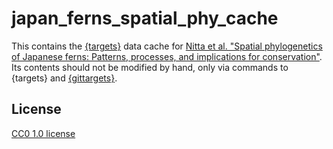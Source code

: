 # japan_ferns_spatial_phy_cache

This contains the [{targets}](https://github.com/ropensci/targets) data cache
for [Nitta et al. "Spatial phylogenetics of Japanese ferns: Patterns, processes, and implications for conservation"](https://github.com/joelnitta/japan_ferns_spatial_phy).
Its contents should not be modified by hand, only via commands to {targets} and
[{gittargets}](https://github.com/ropensci/gittargets).

## License

[CC0 1.0 license](https://creativecommons.org/publicdomain/zero/1.0/)
